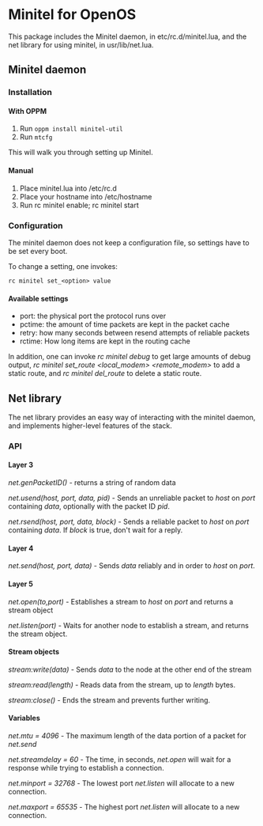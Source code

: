 # Minitel for OpenOS

This package includes the Minitel daemon, in etc/rc.d/minitel.lua, and the net library for using minitel, in usr/lib/net.lua.

## Minitel daemon

### Installation

#### With OPPM

1. Run `oppm install minitel-util`
2. Run `mtcfg`

This will walk you through setting up Minitel.

#### Manual

1. Place minitel.lua into /etc/rc.d
2. Place your hostname into /etc/hostname
3. Run rc minitel enable; rc minitel start

### Configuration

The minitel daemon does not keep a configuration file, so settings have to be set every boot.

To change a setting, one invokes:

`rc minitel set_<option> value`

#### Available settings

- port: the physical port the protocol runs over
- pctime: the amount of time packets are kept in the packet cache
- retry: how many seconds between resend attempts of reliable packets
- rctime: How long items are kept in the routing cache

In addition, one can invoke *rc minitel debug* to get large amounts of debug output, *rc minitel set_route <hostname> <local_modem> <remote_modem>* to add a static route, and *rc minitel del_route <hostname>* to delete a static route.

## Net library

The net library provides an easy way of interacting with the minitel daemon, and implements higher-level features of the stack.

### API

#### Layer 3

*net.genPacketID()* - returns a string of random data

*net.usend(host, port, data, pid)* - Sends an unreliable packet to *host* on *port* containing *data*, optionally with the packet ID *pid*.

*net.rsend(host, port, data, block)* - Sends a reliable packet to *host* on *port* containing *data*. If *block* is true, don't wait for a reply.

#### Layer 4

*net.send(host, port, data)* - Sends *data* reliably and in order to *host* on *port*.

#### Layer 5

*net.open(to,port)* - Establishes a stream to *host* on *port* and returns a stream object

*net.listen(port)* - Waits for another node to establish a stream, and returns the stream object.

#### Stream objects

*stream:write(data)* - Sends *data* to the node at the other end of the stream

*stream:read(length)* - Reads data from the stream, up to *length* bytes.

*stream:close()* - Ends the stream and prevents further writing.

#### Variables

*net.mtu = 4096* - The maximum length of the data portion of a packet for *net.send*

*net.streamdelay = 60* - The time, in seconds, *net.open* will wait for a response while trying to establish a connection.

*net.minport = 32768* - The lowest port *net.listen* will allocate to a new connection.

*net.maxport = 65535* - The highest port *net.listen* will allocate to a new connection.
